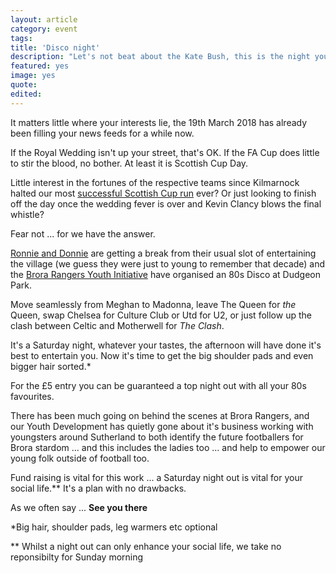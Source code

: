 ```yaml
---
layout: article
category: event
tags:
title: 'Disco night'
description: "Let's not beat about the Kate Bush, this is the night you don't want to miss"
featured: yes
image: yes
quote:
edited:
---
```

It matters little where your interests lie, the 19th March 2018 has already been filling your news feeds for a while now.

If the Royal Wedding isn't up your street, that's OK. If the FA Cup does little to stir the blood, no bother. At least it is Scottish Cup Day.

Little interest in the fortunes of the respective teams since Kilmarnock halted our most [successful Scottish Cup run](/2018/02/10/kilmarnock-away-report/) ever? Or just looking to finish off the day once the wedding fever is over and Kevin Clancy blows the final whistle?

Fear not ... for we have the answer.

[Ronnie and Donnie](https://www.facebook.com/ronnien.donnie) are getting a break from their usual slot of entertaining the village (we guess they were just to young to remember that decade) and the [Brora Rangers Youth Initiative](https://bryi.org/) have organised an 80s Disco at Dudgeon Park.

Move seamlessly from Meghan to Madonna, leave The Queen for *the* Queen, swap Chelsea for Culture Club or Utd for U2, or just follow up the clash between Celtic and Motherwell for *The Clash*.

It's a Saturday night, whatever your tastes, the afternoon will have done it's best to entertain you. Now it's time to get the big shoulder pads and even bigger hair sorted.*

For the £5 entry you can be guaranteed a top night out with all your 80s favourites.

There has been much going on behind the scenes at Brora Rangers, and our Youth Development has quietly gone about it's business working with youngsters around Sutherland to both identify the future footballers for Brora stardom ... and this includes the ladies too ... and help to empower our young folk outside of football too.

Fund raising is vital for this work ... a Saturday night out is vital for your social life.** It's a plan with no drawbacks.

As we often say ... **See you there**

*Big hair, shoulder pads, leg warmers etc optional

** Whilst a night out can only enhance your social life, we take no reponsibilty for Sunday morning
